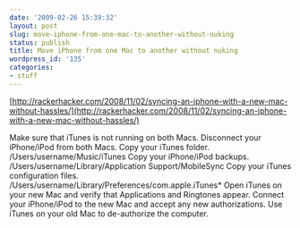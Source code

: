 ```yaml
---
date: '2009-02-26 15:39:32'
layout: post
slug: move-iphone-from-one-mac-to-another-without-nuking
status: publish
title: Move iPhone from one Mac to another without nuking
wordpress_id: '135'
categories:
- stuff
---
```


[http://rackerhacker.com/2008/11/02/syncing-an-iphone-with-a-new-mac-without-hassles/](http://rackerhacker.com/2008/11/02/syncing-an-iphone-with-a-new-mac-without-hassles/)

Make sure that iTunes is not running on both Macs.
Disconnect your iPhone/iPod from both Macs.
Copy your iTunes folder.
/Users/username/Music/iTunes
Copy your iPhone/iPod backups.
/Users/username/Library/Application Support/MobileSync
Copy your iTunes configuration files.
/Users/username/Library/Preferences/com.apple.iTunes*
Open iTunes on your new Mac and verify that Applications and Ringtones appear.
Connect your iPhone/iPod to the new Mac and accept any new authorizations.
Use iTunes on your old Mac to de-authorize the computer.

